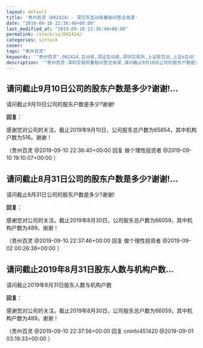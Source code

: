 ```yaml
---
layout: default
title: '贵州百灵（002424）- 深交所互动易董秘问答全收录'
date: "2019-09-10 22:36:40+00:00"
last_modified_at: "2019-09-10 22:36:40+00:00"
permalink: /stock/sz/002424/
categories: szstock
cover: 
tags: "贵州百灵"
keywords: '"贵州百灵",002424,互动易,深证互动易,深圳交易所,上证易互动,上证e互动'
description: '"贵州百灵-深圳交易所董秘问答全收录,请问截止9月10日公司的股东户数是多少?谢谢!"'
---
```


## 请问截止9月10日公司的股东户数是多少?谢谢!...

请问截止9月10日公司的股东户数是多少?谢谢!

**回复**：

感谢您对公司的关注。截止2019年9月10日，公司股东总户数为65854，其中机构户数为516。谢谢！ 

（贵州百灵  @2019-09-10 22:36:40+00:00 回复 做个理性投资者  @2019-09-10 19:10:07+00:00 ）

## 请问截止8月31日公司的股东户数是多少?谢谢!...

请问截止8月31日公司的股东户数是多少?谢谢!

**回复**：

感谢您对公司的关注。截止2019年8月30日，公司股东总户数为66059，其中机构户数为489。谢谢！ 

（贵州百灵  @2019-09-10 22:37:46+00:00 回复 做个理性投资者  @2019-09-02 00:26:38+00:00 ）

## 请问截止2019年8月31日股东人数与机构户数...

请问截止2019年8月31日股东人数与机构户数

**回复**：

感谢您对公司的关注。截止2019年8月30日，公司股东总户数为66059，其中机构户数为489。谢谢！ 

（贵州百灵  @2019-09-10 22:37:56+00:00 回复 cninfo451420  @2019-09-01 03:19:33+00:00 ）

